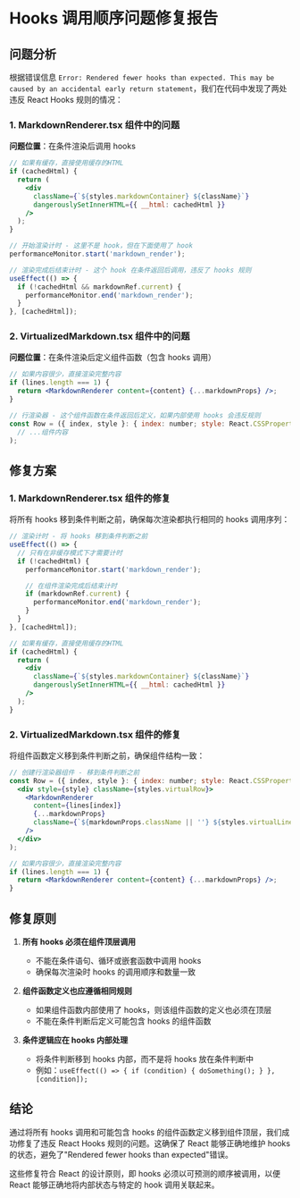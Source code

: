 # Hooks 调用顺序问题修复报告

## 问题分析

根据错误信息 `Error: Rendered fewer hooks than expected. This may be caused by an accidental early return statement`，我们在代码中发现了两处违反 React Hooks 规则的情况：

### 1. MarkdownRenderer.tsx 组件中的问题

**问题位置**：在条件渲染后调用 hooks
```jsx
// 如果有缓存，直接使用缓存的HTML
if (cachedHtml) {
  return (
    <div
      className={`${styles.markdownContainer} ${className}`}
      dangerouslySetInnerHTML={{ __html: cachedHtml }}
    />
  );
}

// 开始渲染计时 - 这里不是 hook，但在下面使用了 hook
performanceMonitor.start('markdown_render');

// 渲染完成后结束计时 - 这个 hook 在条件返回后调用，违反了 hooks 规则
useEffect(() => {
  if (!cachedHtml && markdownRef.current) {
    performanceMonitor.end('markdown_render');
  }
}, [cachedHtml]);
```

### 2. VirtualizedMarkdown.tsx 组件中的问题

**问题位置**：在条件渲染后定义组件函数（包含 hooks 调用）
```jsx
// 如果内容很少，直接渲染完整内容
if (lines.length === 1) {
  return <MarkdownRenderer content={content} {...markdownProps} />;
}

// 行渲染器 - 这个组件函数在条件返回后定义，如果内部使用 hooks 会违反规则
const Row = ({ index, style }: { index: number; style: React.CSSProperties }) => (
  // ...组件内容
);
```

## 修复方案

### 1. MarkdownRenderer.tsx 组件的修复

将所有 hooks 移到条件判断之前，确保每次渲染都执行相同的 hooks 调用序列：

```jsx
// 渲染计时 - 将 hooks 移到条件判断之前
useEffect(() => {
  // 只有在非缓存模式下才需要计时
  if (!cachedHtml) {
    performanceMonitor.start('markdown_render');

    // 在组件渲染完成后结束计时
    if (markdownRef.current) {
      performanceMonitor.end('markdown_render');
    }
  }
}, [cachedHtml]);

// 如果有缓存，直接使用缓存的HTML
if (cachedHtml) {
  return (
    <div
      className={`${styles.markdownContainer} ${className}`}
      dangerouslySetInnerHTML={{ __html: cachedHtml }}
    />
  );
}
```

### 2. VirtualizedMarkdown.tsx 组件的修复

将组件函数定义移到条件判断之前，确保组件结构一致：

```jsx
// 创建行渲染器组件 - 移到条件判断之前
const Row = ({ index, style }: { index: number; style: React.CSSProperties }) => (
  <div style={style} className={styles.virtualRow}>
    <MarkdownRenderer
      content={lines[index]}
      {...markdownProps}
      className={`${markdownProps.className || ''} ${styles.virtualLine}`}
    />
  </div>
);

// 如果内容很少，直接渲染完整内容
if (lines.length === 1) {
  return <MarkdownRenderer content={content} {...markdownProps} />;
}
```

## 修复原则

1. **所有 hooks 必须在组件顶层调用**
   - 不能在条件语句、循环或嵌套函数中调用 hooks
   - 确保每次渲染时 hooks 的调用顺序和数量一致

2. **组件函数定义也应遵循相同规则**
   - 如果组件函数内部使用了 hooks，则该组件函数的定义也必须在顶层
   - 不能在条件判断后定义可能包含 hooks 的组件函数

3. **条件逻辑应在 hooks 内部处理**
   - 将条件判断移到 hooks 内部，而不是将 hooks 放在条件判断中
   - 例如：`useEffect(() => { if (condition) { doSomething(); } }, [condition]);`

## 结论

通过将所有 hooks 调用和可能包含 hooks 的组件函数定义移到组件顶层，我们成功修复了违反 React Hooks 规则的问题。这确保了 React 能够正确地维护 hooks 的状态，避免了"Rendered fewer hooks than expected"错误。

这些修复符合 React 的设计原则，即 hooks 必须以可预测的顺序被调用，以便 React 能够正确地将内部状态与特定的 hook 调用关联起来。
